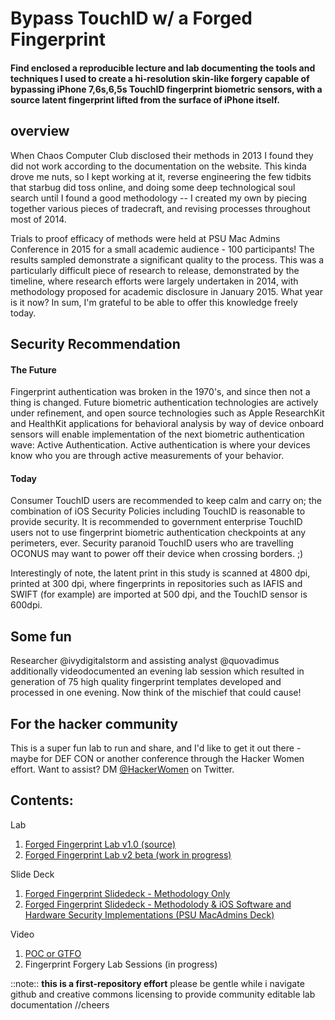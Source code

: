 # Bypass TouchID w/ a Forged Fingerprint
#### Find enclosed a reproducible lecture and lab documenting the tools and techniques I used to create a hi-resolution skin-like forgery capable of bypassing iPhone 7,6s,6,5s TouchID fingerprint biometric sensors, with a source latent fingerprint lifted from the surface of iPhone itself. 
## overview
When Chaos Computer Club disclosed their methods in 2013 I found they did not work according to the documentation on the website.  This kinda drove me nuts, so I kept working at it, reverse engineering the few tidbits that starbug did toss online, and doing some deep technological soul search until I found a good methodology -- I created my own by piecing together various pieces of tradecraft, and revising processes throughout most of 2014.  

Trials to proof efficacy of methods were held at PSU Mac Admins Conference in 2015 for a small academic audience - 100 participants! The results sampled demonstrate a significant quality to the process. This was a particularly difficult piece of research to release, demonstrated by the timeline, where research efforts were largely undertaken in 2014, with methodology proposed for academic disclosure in January 2015. What year is it now? In sum, I'm grateful to be able to offer this knowledge freely today. 

## Security Recommendation

#### The Future
Fingerprint authentication was broken in the 1970's, and since then not a thing is changed.  Future biometric authentication technologies are actively under refinement, and open source technologies such as Apple ResearchKit and HealthKit applications for behavioral analysis by way of device onboard sensors will enable implementation of the next biometric authentication wave: Active Authentication. Active authentication is where your devices know who you are through active measurements of your behavior.  

#### Today
Consumer TouchID users are recommended to keep calm and carry on; the combination of iOS Security Policies including TouchID is reasonable to provide security.  It is recommended to government enterprise TouchID users not to use fingerprint biometric authentication checkpoints at any perimeters, ever.  Security paranoid TouchID users who are travelling OCONUS may want to power off their device when crossing borders. ;)

Interestingly of note, the latent print in this study is scanned at 4800 dpi, printed at 300 dpi, where fingerprints in repositories such as IAFIS and SWIFT (for example) are imported at 500 dpi, and the TouchID sensor is 600dpi.

## Some fun
Researcher @ivydigitalstorm and assisting analyst @quovadimus additionally videodocumented an evening lab session which resulted in generation of 75 high quality fingerprint templates developed and processed in one evening.  Now think of the mischief that could cause!

## For the hacker community
This is a super fun lab to run and share, and I'd like to get it out there - maybe for DEF CON or another conference through the Hacker Women effort. Want to assist? DM [@HackerWomen](https://twitter.com/hackerwomen) on Twitter. 

## Contents:
Lab
1. [Forged Fingerprint Lab v1.0 (source)](https://github.com/ivydigitalstorm/BypassTouchID/tree/master/Bypass_TouchID_Lab)
1. [Forged Fingerprint Lab v2 beta (work in progress)](https://github.com/ivydigitalstorm/BypassTouchID/tree/master/Bypass_TouchID_Lab)

Slide Deck
1. [Forged Fingerprint Slidedeck - Methodology Only](https://github.com/ivydigitalstorm/BypassTouchID/blob/master/_WS02-01-Bypass_Touch_ID_With_A_Forged_Fingerprint_-_Ivy_Thomas.pdf)
1. [Forged Fingerprint Slidedeck - Methodolody & iOS Software and Hardware Security Implementations (PSU MacAdmins Deck)](https://github.com/ivydigitalstorm/BypassTouchID/blob/master/_PSU_2015-Bypass_TouchID_With_A_Forged_Fingerprint-J_Ivy_Thomas_v1.pdf)

Video
1. [POC or GTFO](https://www.youtube.com/watch?v=pUdTUau0pCE)
2. Fingerprint Forgery Lab Sessions (in progress)

::note::
**this is a first-repository effort** please be gentle while i navigate github and creative commons licensing to provide community editable lab documentation //cheers
